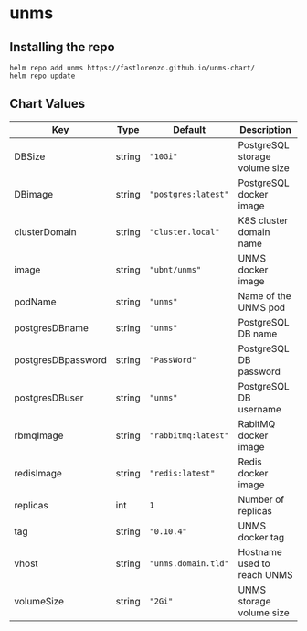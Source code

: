 unms
====

## Installing the repo

```
helm repo add unms https://fastlorenzo.github.io/unms-chart/
helm repo update
```

## Chart Values

| Key | Type | Default | Description |
|-----|------|---------|-------------|
| DBSize | string | `"10Gi"` | PostgreSQL storage volume size |
| DBimage | string | `"postgres:latest"` | PostgreSQL docker image |
| clusterDomain | string | `"cluster.local"` | K8S cluster domain name |
| image | string | `"ubnt/unms"` | UNMS docker image |
| podName | string | `"unms"` | Name of the UNMS pod |
| postgresDBname | string | `"unms"` | PostgreSQL DB name |
| postgresDBpassword | string | `"PassWord"` | PostgreSQL DB password |
| postgresDBuser | string | `"unms"` | PostgreSQL DB username |
| rbmqImage | string | `"rabbitmq:latest"` | RabitMQ docker image |
| redisImage | string | `"redis:latest"` | Redis docker image |
| replicas | int | `1` | Number of replicas |
| tag | string | `"0.10.4"` | UNMS docker tag |
| vhost | string | `"unms.domain.tld"` | Hostname used to reach UNMS |
| volumeSize | string | `"2Gi"` | UNMS storage volume size |
